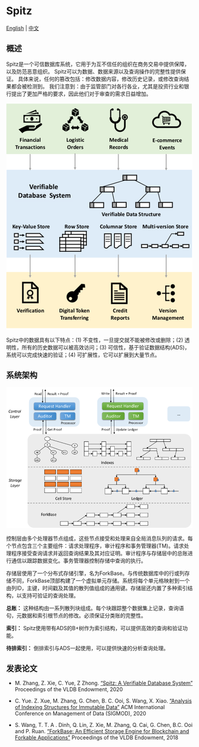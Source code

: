 # Spitz
[English](README.md) | [中文](README_zh.md)
## 概述
Spitz是一个可信数据库系统，它用于为互不信任的组织在商务交易中提供保障，以及防范恶意组织。
Spitz可以为数据、数据来源以及查询操作的完整性提供保证。
具体来说，任何的篡改包括：修改数据内容，修改历史记录，或修改查询结果都会被检测到。
我们注意到：由于监管部门对各行各业，尤其是投资行业和银行提出了更加严格的要求，因此他们对于审查的需求日益增加。

![System overview.](figures/fig1.png)

Spitz中的数据具有以下特点：(1) 不变性，一旦提交就不能被修改或删除；(2) 透明性，所有的历史数据可以被高效访问；(3) 可信性，基于验证数据结构(ADS)，系统可以完成快速的验证；(4) 可扩展性，它可以扩展到大量节点。

## 系统架构
![System architecture.](figures/fig2.png)

控制层由多个处理器节点组成，这些节点接受和处理来自全局消息队列的请求。每个节点包含三个主要组件：请求处理程序，审计程序和事务管理器(TM)。请求处理程序接受查询请求并返回查询结果及其对应证明。审计程序与存储层中的总账进行通信以跟踪数据变化。事务管理器控制存储中查询的执行。

存储层使用了一个分布式存储引擎，名为ForkBase。与传统数据库中的行或列存储不同，ForkBase顶部构建了一个虚拟单元存储。系统将每个单元格映射到一个由列ID，主键，时间戳及其值的散列值组成的通用键。存储层还内置了多种索引结构，以支持可验证的查询处理。

**总账：** 这种结构由一系列散列块组成。每个块跟踪整个数据集上记录，查询语句，元数据和索引根节点的修改。必须保证分类账的完整性。

**索引：** Spitz使用带有ADS的B+树作为索引结构，可以提供高效的查询和验证功能。

**待排索引：** 倒排索引与ADS一起使用，可以提供快速的分析查询处理。

## 发表论文
+ M. Zhang, Z. Xie, C. Yue, Z Zhong. [“Spitz: A Verifiable Database System”](https://www.comp.nus.edu.sg/~dbsystem/download/meihui-VLDB20-verification-paper.pdf) Proceedings of the VLDB Endowment, 2020

+ C. Yue. Z. Xue, M. Zhang, G. Chen, B. C. Ooi, S. Wang, X. Xiao. [“Analysis of Indexing Structures for Immutable Data”](https://arxiv.org/pdf/2003.02090.pdf) ACM International Conference on Management of Data (SIGMOD), 2020

+ S. Wang, T. T. A . Dinh, Q. Lin, Z. Xie, M. Zhang, Q. Cai, G. Chen, B.C. Ooi and P. Ruan. [“ForkBase: An Efficient Storage Engine for Blockchain and Forkable Applications”](http://www.vldb.org/pvldb/vol11/p1137-wang.pdf) Proceedings of the VLDB Endowment, 2018